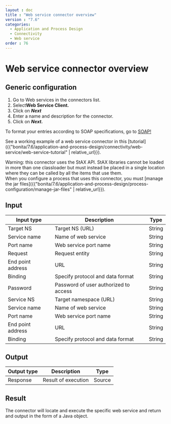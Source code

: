 ```yaml
---
layout : doc
title : "Web service connector overview"
version : "7.6"
categories:
  - Application and Process Design
  - Connectivity
  - Web service
order : 76
---
```

# Web service connector overview

## Generic configuration

1. Go to Web services in the connectors list. 
2. Select**Web Service Client.**
3. Click on _**Next**_
4. Enter a name and description for the connector.
5. Click on _**Next.**_

To format your entries according to SOAP specifications, go to [SOAP!](http://www.w3.org/TR/soap12-part1/#intro)

See a working example of a web service connector in this [tutorial]({{"bonita/7.6/application-and-process-design/connectivity/web-service/web-service-tutorial" | relative_url}}).

Warning: this connector uses the StAX API. StAX libraries cannot be loaded in more than one classloader but must instead be placed in a single location where they can be called by all the items that use them.  
When you configure a process that uses this connector, you must [manage the jar files]({{"bonita/7.6/application-and-process-design/process-configuration/manage-jar-files" | relative_url}}).

## Input

| Input type  | Description  | Type  | 
| ----------- | ------------ | ----- | 
| Target NS  | Target NS (URL)  | String  | 
| Service name  | Name of web service  | String  | 
| Port name  | Web service port name  | String  | 
| Request  | Request entity  | String  | 
| End point address  | URL  | String  | 
| Binding  | Specify protocol and data format  | String  | 
| Password  | Password of user authorized to access  | String  | 
| Service NS  | Target namespace (URL)  | String  | 
| Service name  | Name of web service  | String  |
| Port name  | Web service port name  | String  |
| End point address  | URL  | String  |
| Binding  | Specify protocol and data format  | String  | 

## Output
| Output type  | Description  | Type  |
| ------------ | ------------ | ----- |
| Response  | Result of execution  | Source  |

## Result

The connector will locate and execute the specific web service and return and output in the form of a Java object.
